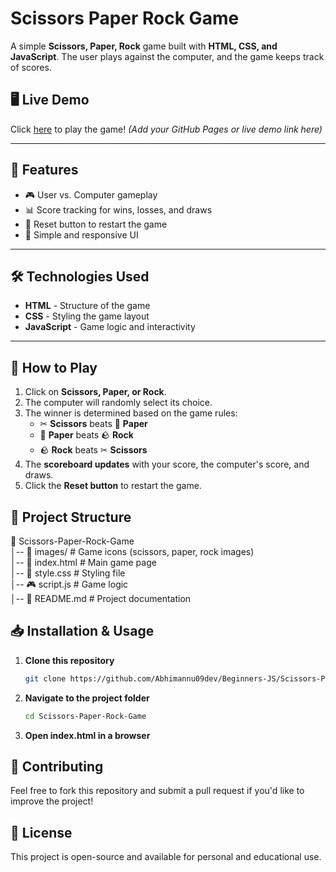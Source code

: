 # Scissors Paper Rock Game

A simple **Scissors, Paper, Rock** game built with **HTML, CSS, and JavaScript**. The user plays against the computer, and the game keeps track of scores.

## 🖥️ Live Demo
Click [here](#) to play the game! *(Add your GitHub Pages or live demo link here)*

---

## 📌 Features
- 🎮 User vs. Computer gameplay
- 📊 Score tracking for wins, losses, and draws
- 🔄 Reset button to restart the game
- 🎨 Simple and responsive UI

---

## 🛠️ Technologies Used
- **HTML** - Structure of the game
- **CSS** - Styling the game layout
- **JavaScript** - Game logic and interactivity

---

## 🚀 How to Play
1. Click on **Scissors, Paper, or Rock**.
2. The computer will randomly select its choice.
3. The winner is determined based on the game rules:
   - ✂ **Scissors** beats 📄 **Paper**
   - 📄 **Paper** beats 🪨 **Rock**
   - 🪨 **Rock** beats ✂ **Scissors**
4. The **scoreboard updates** with your score, the computer's score, and draws.
5. Click the **Reset button** to restart the game.

## 📂 Project Structure
📁 Scissors-Paper-Rock-Game  
│-- 📁 images/          # Game icons (scissors, paper, rock images)  
│-- 📄 index.html       # Main game page  
│-- 🎨 style.css        # Styling file  
│-- 🎮 script.js        # Game logic  
│-- 📄 README.md        # Project documentation  

## 📥 Installation & Usage
1. **Clone this repository**
   ```sh
   git clone https://github.com/Abhimannu09dev/Beginners-JS/Scissors-Paper-Rock-Game.git
   ```

2. **Navigate to the project folder**
    ```sh
    cd Scissors-Paper-Rock-Game
    ```
3. **Open index.html in a browser**

## 🤝 Contributing

Feel free to fork this repository and submit a pull request if you'd like to improve the project!

## 📜 License

This project is open-source and available for personal and educational use.